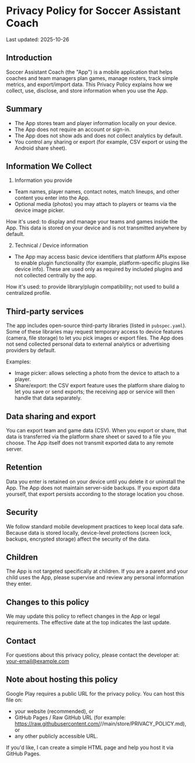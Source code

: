 Privacy Policy for Soccer Assistant Coach
======================================

Last updated: 2025-10-26

Introduction
------------

Soccer Assistant Coach (the "App") is a mobile application that helps coaches and team managers plan games, manage rosters, track simple metrics, and export/import data. This Privacy Policy explains how we collect, use, disclose, and store information when you use the App.

Summary
-------

- The App stores team and player information locally on your device.
- The App does not require an account or sign-in.
- The App does not show ads and does not collect analytics by default.
- You control any sharing or export (for example, CSV export or using the Android share sheet).

Information We Collect
----------------------

1) Information you provide

- Team names, player names, contact notes, match lineups, and other content you enter into the App.
- Optional media (photos) you may attach to players or teams via the device image picker.

How it's used: to display and manage your teams and games inside the App. This data is stored on your device and is not transmitted anywhere by default.

2) Technical / Device information

- The App may access basic device identifiers that platform APIs expose to enable plugin functionality (for example, platform-specific plugins like device info). These are used only as required by included plugins and not collected centrally by the app.

How it's used: to provide library/plugin compatibility; not used to build a centralized profile.

Third-party services
--------------------

The app includes open-source third-party libraries (listed in `pubspec.yaml`). Some of these libraries may request temporary access to device features (camera, file storage) to let you pick images or export files. The App does not send collected personal data to external analytics or advertising providers by default.

Examples:

- Image picker: allows selecting a photo from the device to attach to a player.
- Share/export: the CSV export feature uses the platform share dialog to let you save or send exports; the receiving app or service will then handle that data separately.

Data sharing and export
-----------------------

You can export team and game data (CSV). When you export or share, that data is transferred via the platform share sheet or saved to a file you choose. The App itself does not transmit exported data to any remote server.

Retention
---------

Data you enter is retained on your device until you delete it or uninstall the App. The App does not maintain server-side backups. If you export data yourself, that export persists according to the storage location you chose.

Security
--------

We follow standard mobile development practices to keep local data safe. Because data is stored locally, device-level protections (screen lock, backups, encrypted storage) affect the security of the data.

Children
--------

The App is not targeted specifically at children. If you are a parent and your child uses the App, please supervise and review any personal information they enter.

Changes to this policy
----------------------

We may update this policy to reflect changes in the App or legal requirements. The effective date at the top indicates the last update.

Contact
-------

For questions about this privacy policy, please contact the developer at: your-email@example.com

Note about hosting this policy
------------------------------

Google Play requires a public URL for the privacy policy. You can host this file on:

- your website (recommended), or
- GitHub Pages / Raw GitHub URL (for example: https://raw.githubusercontent.com/<user>/<repo>/main/store/PRIVACY_POLICY.md), or
- any other publicly accessible URL.

If you'd like, I can create a simple HTML page and help you host it via GitHub Pages.
